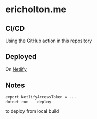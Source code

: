 # ericholton.me

## CI/CD

Using the GitHub action in this repository

## Deployed

On [Netlify](https://app.netlify.com/teams/mrjavaguy/overview)


## Notes

```
export NetlifyAccessToken = ...
dotnet run -- deploy
```

to deploy from local build
